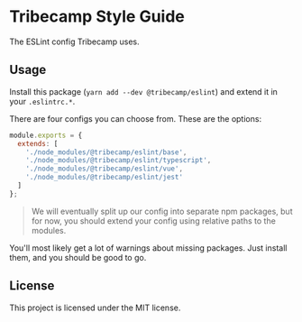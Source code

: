 # Tribecamp Style Guide

The ESLint config Tribecamp uses.

## Usage

Install this package (`yarn add --dev @tribecamp/eslint`) and extend it in your `.eslintrc.*`.

There are four configs you can choose from. These are the options:

```js
module.exports = {
  extends: [
    './node_modules/@tribecamp/eslint/base',
    './node_modules/@tribecamp/eslint/typescript',
    './node_modules/@tribecamp/eslint/vue',
    './node_modules/@tribecamp/eslint/jest'
  ]
};
```
> We will eventually split up our config into separate npm packages, but for now, you should extend your
> config using relative paths to the modules.

You'll most likely get a lot of warnings about missing packages. Just install them, and you should be good to go.

## License

This project is licensed under the MIT license.
